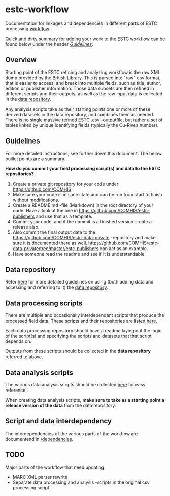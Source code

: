 # estc-workflow
Documentation for linkages and dependencies in different parts of ESTC processing [workflow](#workflow).

Quick and dirty summary for adding your work to the ESTC workflow can be found below under the header *[Guidelines](#guidelines)*.

## Overview
Starting point of the ESTC refining and analyzing workflow is the raw XML dump provided by the British Library. This is parsed into "raw" csv format, that is easier to access, and break into multiple fields, such as title, author, edition or publisher information. Those data subsets are then refined in different scripts and their outputs, as well as the raw input data is collected in the [data repository](https://github.com/COMHIS/estc-data-private).

Any analysis scripts take as their starting points one or more of these derived datasets in the data repository, and combines them as needed. There is no single massive refined ESTC .csv -outputfile, but rather a set of tables linked by unique identifying fields (typically the Cu-Rives number).

## Guidelines
For more detailed instructions, see further down this document. The below buillet points are a summary.

**How do you commit your field processing script(s) and data to the ESTC repositories?**
1. Create a private git repository for your code under https://github.com/COMHIS
2. Make sure your code is in sane state and can be run from start to finish without modifications.
3. Create a README.md -file (Markdown) in the root directory of your code. Have a look at the one in https://github.com/COMHIS/estc-publishers and use that as a template.
4. Commit your code, and if the commit is a finished version create a release also.
5. Also commit the final output data to the https://github.com/COMHIS/estc-data-private -repository and make sure it is documented there as well. https://github.com/COMHIS/estc-data-private/tree/master/estc-publishers can act as an example.
6. Have someone read the readme and see if it is understandable.

## Data repository

Refer [here](./data-instructions.md) for more detailed guidelines on using (both adding data and accessing and referring to it) the [data repository](https://github.com/COMHIS/estc-data-private).

## Data processing scripts

There are multiple and occasionally interdependant scripts that produce the processed field data. These scripts and their repositories are listed [here](data-processing-scripts.md).

Each data processing repository should have a readme laying out the logic of the script(s) and specifying the scripts and datasets that that script depends on.

Outputs from these scripts should be collected in the **data repository** referred to above.

## Data analysis scripts

The various data analysis scripts should be collected [here](./data-analysis-scripts.md) for easy reference.

When creating data analysis scripts, **make sure to take as a starting point a release version of the data** from the data repository.

## Script and data interdependency

The interdependencies of the various parts of the workflow are documentend in [/dependencies](./dependencies).

## TODO
Major parts of the workflow that need updating:
* MARC XML parser rewrite
* Separate data processing and analysis -scripts in the original csv processing script.
